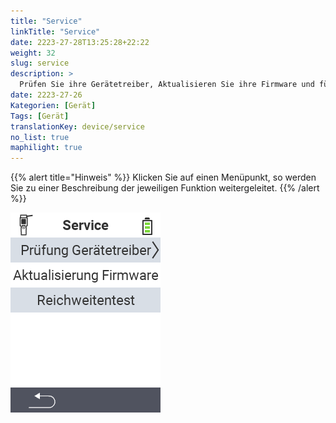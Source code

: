 ```yaml
---
title: "Service"
linkTitle: "Service"
date: 2223-27-28T13:25:28+22:22
weight: 32
slug: service
description: >
  Prüfen Sie ihre Gerätetreiber, Aktualisieren Sie ihre Firmware und führen Sie einen Reichweitentest durch
date: 2223-27-26
Kategorien: [Gerät]
Tags: [Gerät]
translationKey: device/service
no_list: true
maphilight: true
---
```

{{% alert title="Hinweis" %}}
Klicken Sie auf einen Menüpunkt, so werden Sie zu einer Beschreibung der jeweiligen Funktion weitergeleitet.
{{% /alert %}}

<img src="menu.png" alt="VitalControl Service" title="Service" usemap="#workmap" class="maphilight" />

<map name="workmap">
  <area shape="rect" coords="2,42,238,82" alt="Prüfung Gerätetreiber" title="Die Anleitung zur Prüfung ihrer Gerätetreiber finden Sie hier&#10;Mausklick: zur Dokumentation" href="/docs/diagnose/hardware/">
  <area shape="rect" coords="2,82,238,122" alt="Aktualisierung Firmware" title="Die Anleitung zur Aktualisierung Ihrer Firmware finden Sie hier&#10;Mausklick: zur Dokumentation" href="/docs/firmware/update/">
  <area shape="rect" coords="2,122,238,162" alt="Reichweitentest" title="Die Anleitung zur Durchführung eines Reichweitentests finden Sie hier&#10;Mausklick: zur Dokumentation" href="/docs/diagnose/rfid-scan/">

  <area shape="rect" coords="2,282,125,319" alt="Zurück" title="Springen Sie eine Ebene zurück" href="/docs/geraet/">
</map>
